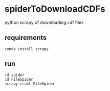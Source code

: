 # spiderToDownloadCDFs
python scrapy of downloading cdf files

## requirements
```
conda install scrapy
```
## run
```
cd spider
cd FileSpider
scrapy crawl FileSpider
```

